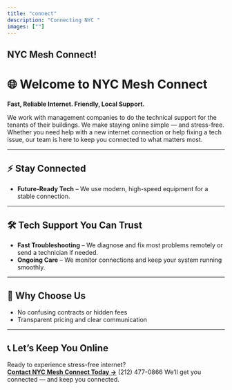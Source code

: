 ```yaml
---
title: "connect"
description: "Connecting NYC "
images: [""]
---
```


## NYC Mesh Connect! 
# 🌐 Welcome to NYC Mesh Connect

**Fast, Reliable Internet. Friendly, Local Support.**

We work with management companies to do the technical support for the tenants of their buildings. We make staying online simple — and stress-free. Whether you need help with a new internet connection or help fixing a tech issue, our team is here to keep you connected to what matters most. 

---

## ⚡ Stay Connected

- **Future-Ready Tech** – We use modern, high-speed equipment for a stable connection.

---

## 🛠 Tech Support You Can Trust

- **Fast Troubleshooting** – We diagnose and fix most problems remotely or send a technician if needed.
- **Ongoing Care** – We monitor connections and keep your system running smoothly.

---

## 💛 Why Choose Us

- No confusing contracts or hidden fees  
- Transparent pricing and clear communication  

---

## 📞 Let’s Keep You Online

Ready to experience stress-free internet?  
**[Contact NYC Mesh Connect Today →](#)**  (212) 477-0866
We’ll get you connected — and keep you connected.
